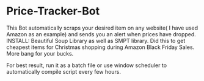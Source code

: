 # Price-Tracker-Bot
This Bot automatically scraps your desired item on any website( I have used Amazon as an example) and sends you an alert when prices have dropped.
INSTALL: Beautiful Soup Library as well as SMPT library. 
Did this to get cheapest items for Christmas shopping during Amazon Black Friday Sales. More bang for your bucks.

For best result, run it as a batch file or use window scheduler to automatically compile script every few hours.
